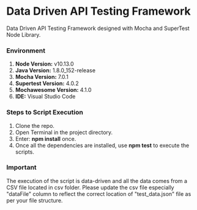 # Data Driven API Testing Framework
Data Driven API Testing Framework designed with Mocha and SuperTest Node Library.

### Environment

1. **Node Version:** v10.13.0
2. **Java Version:** 1.8.0_152-release
3. **Mocha Version:** 7.0.1
4. **Supertest Version:** 4.0.2
5. **Mochawesome Version:** 4.1.0
6. **IDE:** Visual Studio Code

### Steps to Script Execution

1. Clone the repo.
2. Open Terminal in the project directory.
3. Enter: **npm install** once.
4. Once all the dependencies are installed, use **npm test** to execute the scripts.

### Important

The execution of the script is data-driven and all the data comes from a CSV file located in csv folder. Please update the csv file especially "dataFile" column to reflect the correct location of "test_data.json" file as per your file structure.

